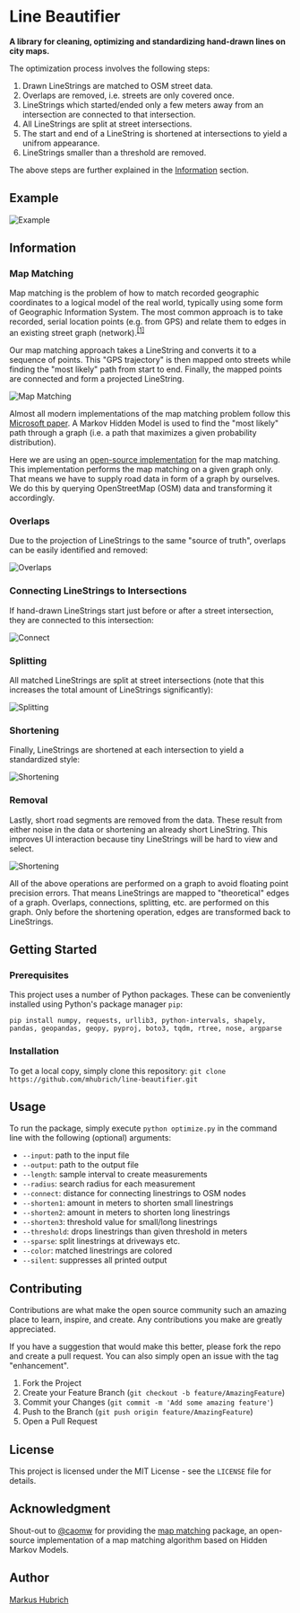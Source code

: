 # Line Beautifier
**A library for cleaning, optimizing and standardizing hand-drawn lines on city maps.**

The optimization process involves the following steps:
1. Drawn LineStrings are matched to OSM street data.
2. Overlaps are removed, i.e. streets are only covered once.
3. LineStrings which started/ended only a few meters away from an intersection are connected to that intersection.
4. All LineStrings are split at street intersections.
5. The start and end of a LineString is shortened at intersections to yield a unifrom appearance.
6. LineStrings smaller than a threshold are removed.

The above steps are further explained in the [Information](#information) section.

## Example

![Example](/examples/beautify.gif)

## Information

### Map Matching
Map matching is the problem of how to match recorded geographic coordinates to a logical model of the real world, typically using some form of Geographic Information System. The most common approach is to take recorded, serial location points (e.g. from GPS) and relate them to edges in an existing street graph (network).<sup>[[1]](https://en.wikipedia.org/wiki/Map_matching)</sup>

Our map matching approach takes a LineString and converts it to a sequence of points. This "GPS trajectory" is then mapped onto streets while finding the "most likely" path from start to end. Finally, the mapped points are connected and form a projected LineString.

![Map Matching](/examples/map_matching.gif)

Almost all modern implementations of the map matching problem follow this [Microsoft paper](https://infolab.usc.edu/csci587/Fall2016/papers/Hidden%20Markov%20Map%20Matching%20Through%20Noise%20and%20Sparseness.pdf). A Markov Hidden Model is used to find the "most likely" path through a graph (i.e. a path that maximizes a given probability distribution).

Here we are using an [open-source implementation](https://github.com/caomw/map_matching) for the map matching. This implementation performs the map matching on a given graph only. That means we have to supply road data in form of a graph by ourselves. We do this by querying OpenStreetMap (OSM) data and transforming it accordingly.

### Overlaps
Due to the projection of LineStrings to the same "source of truth", overlaps can be easily identified and removed:

![Overlaps](/examples/overlaps.gif)

### Connecting LineStrings to Intersections
If hand-drawn LineStrings start just before or after a street intersection, they are connected to this intersection:

![Connect](/examples/connect.gif)

### Splitting
All matched LineStrings are split at street intersections (note that this increases the total amount of LineStrings significantly):

![Splitting](/examples/split.gif)

### Shortening
Finally, LineStrings are shortened at each intersection to yield a standardized style:

![Shortening](/examples/shorten.gif)

### Removal
Lastly, short road segments are removed from the data. These result from either noise in the data or shortening an already short LineString. This improves UI interaction because tiny LineStrings will be hard to view and select.

![Shortening](/examples/removal.gif)

All of the above operations are performed on a graph to avoid floating point precision errors. That means LineStrings are mapped to "theoretical" edges of a graph. Overlaps, connections, splitting, etc. are performed on this graph. Only before the shortening operation, edges are transformed back to LineStrings.

## Getting Started

### Prerequisites
This project uses a number of Python packages. These can be conveniently installed using Python's package manager `pip`:
```
pip install numpy, requests, urllib3, python-intervals, shapely, pandas, geopandas, geopy, pyproj, boto3, tqdm, rtree, nose, argparse
```

### Installation
To get a local copy, simply clone this repository: `git clone https://github.com/mhubrich/line-beautifier.git`

## Usage
To run the package, simply execute `python optimize.py` in the command line with the following (optional) arguments:
- `--input`: path to the input file
- `--output`: path to the output file
- `--length`: sample interval to create measurements
- `--radius`: search radius for each measurement
- `--connect`: distance for connecting linestrings to OSM nodes
- `--shorten1`: amount in meters to shorten small linestrings
- `--shorten2`: amount in meters to shorten long linestrings
- `--shorten3`: threshold value for small/long linestrings
- `--threshold`: drops linestrings than given threshold in meters
- `--sparse`: split linestrings at driveways etc.
- `--color`: matched linestrings are colored
- `--silent`: suppresses all printed output

## Contributing
Contributions are what make the open source community such an amazing place to learn, inspire, and create. Any contributions you make are greatly appreciated.

If you have a suggestion that would make this better, please fork the repo and create a pull request. You can also simply open an issue with the tag "enhancement".

1. Fork the Project
2. Create your Feature Branch (`git checkout -b feature/AmazingFeature`)
3. Commit your Changes (`git commit -m 'Add some amazing feature'`)
4. Push to the Branch (`git push origin feature/AmazingFeature`)
5. Open a Pull Request

## License
This project is licensed under the MIT License - see the `LICENSE` file for details.

## Acknowledgment
Shout-out to [@caomw](https://github.com/caomw) for providing the [map matching](https://github.com/caomw/map_matching) package, an open-source implementation of a map matching algorithm based on Hidden Markov Models.

## Author
[Markus Hubrich](https://github.com/mhubrich)
